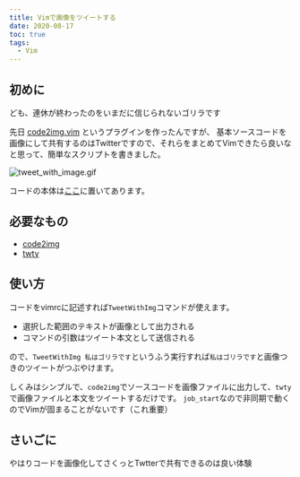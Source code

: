 ```yaml
---
title: Vimで画像をツイートする
date: 2020-08-17
toc: true
tags: 
  - Vim
---
```


## 初めに
ども、連休が終わったのをいまだに信じられないゴリラです

先日 [code2img.vim](https://github.com/skanehira/code2img.vim) というプラグインを作ったんですが、
基本ソースコードを画像にして共有するのはTwitterですので、それらをまとめてVimできたら良いなと思って、簡単なスクリプトを書きました。

![tweet_with_image.gif](https://qiita-image-store.s3.ap-northeast-1.amazonaws.com/0/66178/99185e3a-90d5-9f73-ea7d-c8d52a266c63.gif)

コードの本体は[ここ](https://gist.github.com/skanehira/7dd6ed0dc8da8c6e87a11ab70ea83b53)に置いてあります。

## 必要なもの
- [code2img](https://github.com/skanehira/code2img)
- [twty](https://github.com/mattn/twty)

## 使い方
コードをvimrcに記述すれば`TweetWithImg`コマンドが使えます。

- 選択した範囲のテキストが画像として出力される
- コマンドの引数はツイート本文として送信される

ので、`TweetWithImg 私はゴリラです`というふう実行すれば`私はゴリラです`と画像つきのツイートがつぶやけます。

しくみはシンプルで、`code2img`でソースコードを画像ファイルに出力して、`twty`で画像ファイルと本文をツイートするだけです。
`job_start`なので非同期で動くのでVimが固まることがないです（これ重要）

## さいごに
やはりコードを画像化してさくっとTwtterで共有できるのは良い体験

